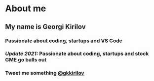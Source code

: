 # About me

## My name is Georgi Kirilov
### **Passionate about coding, startups and VS Code**

### *Update 2021:* Passionate about coding, startups and stock GME go balls out


### Tweet me something [@gkkirilov](https://twitter.com/gkkirilov)